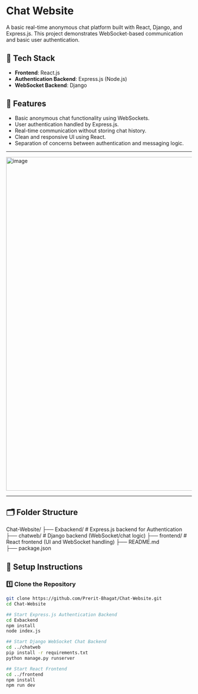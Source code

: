 # Chat Website

A basic real-time anonymous chat platform built with React, Django, and Express.js. This project demonstrates WebSocket-based communication and basic user authentication.

## 🔧 Tech Stack

- **Frontend**: React.js  
- **Authentication Backend**: Express.js (Node.js)  
- **WebSocket Backend**: Django 

## 📌 Features

- Basic anonymous chat functionality using WebSockets.
- User authentication handled by Express.js.
- Real-time communication without storing chat history.
- Clean and responsive UI using React.
- Separation of concerns between authentication and messaging logic.

---
<img width="1919" height="904" alt="image" src="https://github.com/user-attachments/assets/1bc63f39-cf2b-437d-b3e3-682da3588741" />

---

## 🗂 Folder Structure
Chat-Website/
├── Exbackend/           # Express.js backend for Authentication
├── chatweb/             # Django backend (WebSocket/chat logic)
├── frontend/            # React frontend (UI and WebSocket handling)
├── README.md            
├── package.json         

## 🚀 Setup Instructions

### 1️⃣ Clone the Repository
```bash
git clone https://github.com/Prerit-Bhagat/Chat-Website.git
cd Chat-Website

## Start Express.js Authentication Backend
cd Exbackend
npm install
node index.js

## Start Django WebSocket Chat Backend
cd ../chatweb
pip install -r requirements.txt
python manage.py runserver

## Start React Frontend
cd ../frontend
npm install
npm run dev
